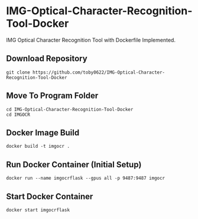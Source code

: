 # IMG-Optical-Character-Recognition-Tool-Docker

IMG Optical Character Recognition Tool with Dockerfile Implemented.

## Download Repository

```
git clone https://github.com/toby0622/IMG-Optical-Character-Recognition-Tool-Docker
```

## Move To Program Folder

```
cd IMG-Optical-Character-Recognition-Tool-Docker
cd IMGOCR
```

## Docker Image Build

```
docker build -t imgocr .
```

## Run Docker Container (Initial Setup)

```
docker run --name imgocrflask --gpus all -p 9487:9487 imgocr
```

## Start Docker Container

```
docker start imgocrflask
```
